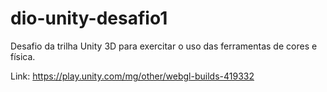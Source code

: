 # dio-unity-desafio1
Desafio da trilha Unity 3D para exercitar o uso das ferramentas de cores e física.

Link: https://play.unity.com/mg/other/webgl-builds-419332
